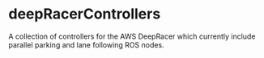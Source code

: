 # deepRacerControllers
A collection of controllers for the AWS DeepRacer which currently include parallel parking and lane following ROS nodes.
